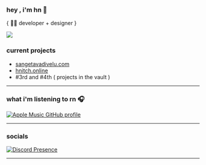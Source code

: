 ### hey , i'm hn 👋

{ 🧑‍💻 developer + designer }                 

![](https://komarev.com/ghpvc/?username=hnitch)
### current projects

* [sangetavadivelu.com](https://sangetavadivelu.com)
* [hnitch.online](https://hnitch.online)
* #3rd and #4th ( projects in the vault )
-----------------------------------------------------
### what i'm listening to rn 🎧

[![Apple Music GitHub profile](https://music-profile.rayriffy.com/theme/dark.svg?uid=000568.fa0178bfed7a4356a5b20a996b4824a4.1200)](https://github.com/rayriffy/apple-music-github-profile)

-----------------------------------------------------

### socials
[![Discord Presence](https://lanyard.cnrad.dev/api/690729789702537336)](https://discord.com/users/690729789702537336)


-----------------------------------------------------
